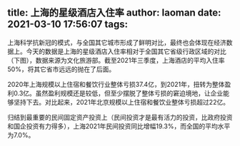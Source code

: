 title: 上海的星级酒店入住率
author: laoman
date: 2021-03-10 17:56:07
tags:
---
上海科学抗新冠的模式，与全国其它城市形成了鲜明对比，最终也会体现在经济数据上。今天的数据是上海的星级酒店入住率相对于全国其它省级行政区域的对比（下图），数据来源为文化旅游部。截至2021年三季度，上海酒店的平均入住率50%，将其它省市远远的抛在了后面。

2020年上海规模以上住宿和餐饮行业整体亏损37.4亿，到2021年，扭转为整体盈利0.3亿。虽然盈利规模还是较低，但至少摆脱了整体亏损的窘迫境地，让企业能够坚持下去。对比起来，2021年北京规模以上住宿和餐饮业整体亏损超过22亿。

归结到最重要的民间固定资产投资上（民间投资才是最有活力的投资，比政府投资和国企投资有力得多），上海2021年民间投资同比增幅19.3%，而全国的平均水平为7.0%。